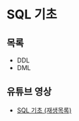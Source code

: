 # SQL 기초

## 목록

- DDL
- DML

## 유튜브 영상

- [SQL 기초 (재생목록)](https://youtube.com/playlist?list=PLeMeDIV7bypucXKDTJm5PKrHab8HKDhCK)